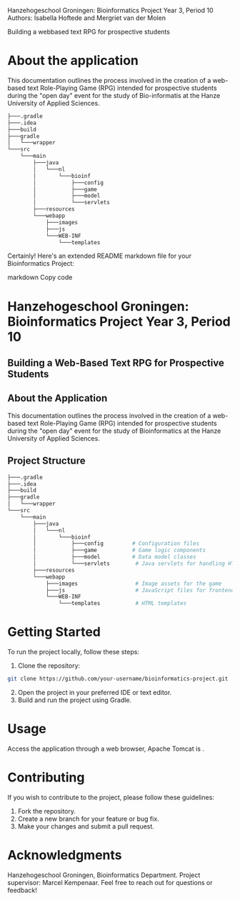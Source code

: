 Hanzehogeschool Groningen: Bioinformatics Project Year 3, Period 10
Authors: Isabella Hoftede and Mergriet van der Molen 

Building a webbased text RPG for prospective students

# About the application
This documentation outlines the process involved in the creation of a web-based text Role-Playing Game (RPG) intended for prospective students during the "open day" event 
for the study of Bio-informatis at the Hanze University of Applied Sciences.

```bash
├───.gradle
├───.idea
├───build
├───gradle
│   └───wrapper
└───src
    └───main
        ├───java
        │   └───nl
        │       └───bioinf
        │           ├───config
        │           ├───game
        │           ├───model
        │           └───servlets
        ├───resources
        └───webapp
            ├───images
            ├───js
            └───WEB-INF
                └───templates
```


Certainly! Here's an extended README markdown file for your Bioinformatics Project:

markdown
Copy code
# Hanzehogeschool Groningen: Bioinformatics Project Year 3, Period 10

## Building a Web-Based Text RPG for Prospective Students

## About the Application
This documentation outlines the process involved in the creation of a web-based text Role-Playing Game (RPG) intended for prospective students during the "open day" event for the study of Bioinformatics at the Hanze University of Applied Sciences.

## Project Structure
```bash
├───.gradle
├───.idea
├───build
├───gradle
│   └───wrapper
└───src
    └───main
        ├───java
        │   └───nl
        │       └───bioinf
        │           ├───config         # Configuration files
        │           ├───game           # Game logic components
        │           ├───model          # Data model classes
        │           └───servlets        # Java servlets for handling HTTP requests
        ├───resources
        └───webapp
            ├───images                  # Image assets for the game
            ├───js                      # JavaScript files for frontend logic
            └───WEB-INF
                └───templates           # HTML templates
```

# Getting Started
To run the project locally, follow these steps:

1. Clone the repository:
```bash
git clone https://github.com/your-username/bioinformatics-project.git
```
2. Open the project in your preferred IDE or text editor.
3. Build and run the project using Gradle.

# Usage
Access the application through a web browser, Apache Tomcat is .

# Contributing
If you wish to contribute to the project, please follow these guidelines:
1. Fork the repository.
2. Create a new branch for your feature or bug fix.
3. Make your changes and submit a pull request.

# Acknowledgments
Hanzehogeschool Groningen, Bioinformatics Department.
Project supervisor: Marcel Kempenaar.
Feel free to reach out for questions or feedback!
